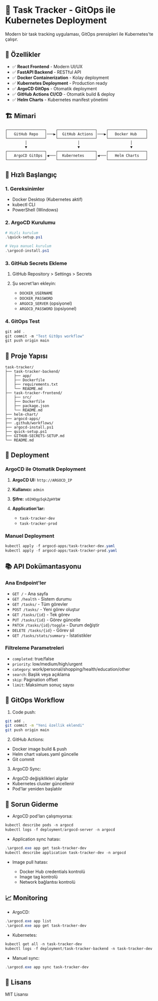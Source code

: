 # 🚀 Task Tracker - GitOps ile Kubernetes Deployment

Modern bir task tracking uygulaması, GitOps prensipleri ile Kubernetes'te çalışır.

## 🎯 Özellikler

* ✅ **React Frontend** - Modern UI/UX
* ✅ **FastAPI Backend** - RESTful API
* ✅ **Docker Containerization** - Kolay deployment
* ✅ **Kubernetes Deployment** - Production ready
* ✅ **ArgoCD GitOps** - Otomatik deployment
* ✅ **GitHub Actions CI/CD** - Otomatik build & deploy
* ✅ **Helm Charts** - Kubernetes manifest yönetimi

## 🏗️ Mimari

```
┌─────────────────┐    ┌─────────────────┐    ┌─────────────────┐
│   GitHub Repo   │───▶│  GitHub Actions │───▶│   Docker Hub    │
└─────────────────┘    └─────────────────┘    └─────────────────┘
         │                       │                       │
         ▼                       ▼                       ▼
┌─────────────────┐    ┌─────────────────┐    ┌─────────────────┐
│   ArgoCD GitOps │◀───│  Kubernetes     │◀───│   Helm Charts   │
└─────────────────┘    └─────────────────┘    └─────────────────┘
```

## 🚀 Hızlı Başlangıç

### 1. Gereksinimler

* Docker Desktop (Kubernetes aktif)
* kubectl CLI
* PowerShell (Windows)

### 2. ArgoCD Kurulumu

```powershell
# Hızlı kurulum
.\quick-setup.ps1

# Veya manuel kurulum
.\argocd-install.ps1
```

### 3. GitHub Secrets Ekleme

1. GitHub Repository > Settings > Secrets
2. Şu secret'ları ekleyin:

   * `DOCKER_USERNAME`
   * `DOCKER_PASSWORD`
   * `ARGOCD_SERVER` (opsiyonel)
   * `ARGOCD_PASSWORD` (opsiyonel)

### 4. GitOps Test

```powershell
git add .
git commit -m "Test GitOps workflow"
git push origin main
```

## 📁 Proje Yapısı

```
task-tracker/
├── task-tracker-backend/
│   ├── app/
│   ├── Dockerfile
│   ├── requirements.txt
│   └── README.md
├── task-tracker-frontend/
│   ├── src/
│   ├── Dockerfile
│   ├── package.json
│   └── README.md
├── helm-chart/
├── argocd-apps/
├── .github/workflows/
├── argocd-install.ps1
├── quick-setup.ps1
├── GITHUB-SECRETS-SETUP.md
└── README.md
```

## 🔧 Deployment

### ArgoCD ile Otomatik Deployment

1. **ArgoCD UI:** `http://ARGOCD_IP`
2. **Kullanıcı:** `admin`
3. **Şifre:** `sO2HOgp5qkZpHYbW`
4. **Application'lar:**

   * `task-tracker-dev`
   * `task-tracker-prod`

### Manuel Deployment

```powershell
kubectl apply -f argocd-apps/task-tracker-dev.yaml
kubectl apply -f argocd-apps/task-tracker-prod.yaml
```

## 📚 API Dokümantasyonu

### Ana Endpoint'ler

* `GET /` - Ana sayfa
* `GET /health` - Sistem durumu
* `GET /tasks/` - Tüm görevler
* `POST /tasks/` - Yeni görev oluştur
* `GET /tasks/{id}` - Tek görev
* `PUT /tasks/{id}` - Görev güncelle
* `PATCH /tasks/{id}/toggle` - Durum değiştir
* `DELETE /tasks/{id}` - Görev sil
* `GET /tasks/stats/summary` - İstatistikler

### Filtreleme Parametreleri

* `completed`: true/false
* `priority`: low/medium/high/urgent
* `category`: work/personal/shopping/health/education/other
* `search`: Başlık veya açıklama
* `skip`: Pagination offset
* `limit`: Maksimum sonuç sayısı

## 🔄 GitOps Workflow

1. Code push:

```bash
git add .
git commit -m "Yeni özellik eklendi"
git push origin main
```

2. GitHub Actions:

* Docker image build & push
* Helm chart values.yaml güncelle
* Git commit

3. ArgoCD Sync:

* ArgoCD değişiklikleri algılar
* Kubernetes cluster güncellenir
* Pod'lar yeniden başlatılır

## 🐛 Sorun Giderme

* ArgoCD pod'ları çalışmıyorsa:

```powershell
kubectl describe pods -n argocd
kubectl logs -f deployment/argocd-server -n argocd
```

* Application sync hatası:

```powershell
.\argocd.exe app get task-tracker-dev
kubectl describe application task-tracker-dev -n argocd
```

* Image pull hatası:

  * Docker Hub credentials kontrolü
  * Image tag kontrolü
  * Network bağlantısı kontrolü

## 📈 Monitoring

* ArgoCD:

```powershell
.\argocd.exe app list
.\argocd.exe app get task-tracker-dev
```

* Kubernetes:

```powershell
kubectl get all -n task-tracker-dev
kubectl logs -f deployment/task-tracker-backend -n task-tracker-dev
```

* Manuel sync:

```powershell
.\argocd.exe app sync task-tracker-dev
```



## 📄 Lisans

MIT Lisansı



